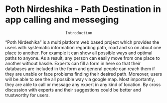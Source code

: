 # Poth Nirdeshika - Path Destination in app calling and messeging 
                               Introduction
“Poth Nirdeshika” is a multi platform web based project which provides the users with systematic information regarding path, road and so on about one place to another. For example it can show all possible ways and optimal paths to anyone. As a result, any person can easily move from one place to another without hassle. Experts can fill a form in here so that their databases are included in the form and general people can reach them if they are unable or face problems finding their desired path. Moreover, users will be able to see the all possible way via google map. Most importantly, they are able to call or message any expert in any kind of location. By cross discussion with experts and their suggestions could be better and trustworthy for users.                               
